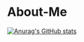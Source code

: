# About-Me

[![Anurag's GitHub stats](https://github-readme-stats.vercel.app/api?username=Ryanhindman6654)](https://github.com/anuraghazra/github-readme-stats)
